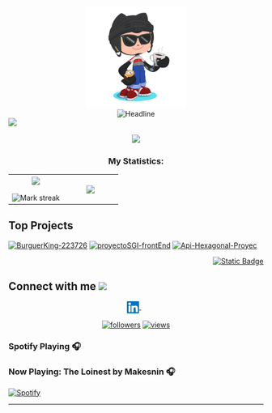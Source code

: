 <div align=center>
  <img src="https://raw.githubusercontent.com/AhmedFathyDev/AhmedFathyDev/main/GitHub.png" alt="GitHub Octocat Drinking a Cup of Coffee" height="200">
</div>
    <div align=center>
        <img src="https://readme-typing-svg.herokuapp.com?color=%236FDA44&size=32&center=true&vCenter=true&width=600&height=50&lines=Hi+there+I'm+Paola+%F0%9F%91%8B;Front-End+and+Documenter" alt="Headline" />
    </div>
<a href="https://www.youtube.com/watch?v=dQw4w9WgXcQ"><img src="https://user-images.githubusercontent.com/73097560/115834477-dbab4500-a447-11eb-908a-139a6edaec5c.gif"></a>


<p align="center">
  <a href="https://skillicons.dev">
    <img src="https://skillicons.dev/icons?i=git,aws,css,discord,figma,github,html,js,mysql,nodejs,react,tailwind,vscode&perline=14" />
  </a>
</p>


<h3 align="center">My Statistics:</h3>
<p align="center">
<table align="center">
<tr border="none">
<td width="50%" align="center">
  
  <img  align="center"  src="https://github-readme-stats.vercel.app/api?username=paolis28&theme=dark&show_icons=true&count_private=true" />
  <br></br>
  <img  title="🔥 Get streak stats for your profile at git.io/streak-stats" alt="Mark streak" src="https://github-readme-streak-stats.herokuapp.com/?user=paolis28&theme=dark&hide_border=false" /> 
</td>
<td width="50%" align="center">

  <img  align="center"  src="https://github-readme-stats.anuraghazra1.vercel.app/api/top-langs/?username=paolis28&theme=dark&hide_border=false&no-bg=true&no-frame=true&langs_count=10"/>
  
  </td>
</tr>
</table>

<h2>Top Projects</h2>
<p>
  <a href="https://github.com/paolis28/BurguerKing-223726"><img width="278" src="https://denvercoder1-github-readme-stats.vercel.app/api/pin/?username=paolis28&repo=BurguerKing-223726&theme=dark&bg_color=0D1017&title_color=E8EDF3&hide_border=false&icon_color=E8EDF3&show_icons=false&border_radius=0" alt="BurguerKing-223726"></a>
  <a href="https://github.com/paolis28/proyectoSGI-frontEnd">
	  <img width="278" src="https://denvercoder1-github-readme-stats.vercel.app/api/pin/?username=paolis28&repo=proyectoSGI-frontEnd&theme=dark&bg_color=0D1017&title_color=E8EDF3&hide_border=false&icon_color=E8EDF3&show_icons=false&border_radius=0" alt="proyectoSGI-frontEnd"></a>
  <a href="https://github.com/paolis28/Api-Hexagonal-Proyec">
	  <img width="278" src="https://denvercoder1-github-readme-stats.vercel.app/api/pin/?username=paolis28&repo=Api-Hexagonal-Proyec&theme=dark&bg_color=0D1017&title_color=E8EDF3&hide_border=false&icon_color=E8EDF3&show_icons=false&border_radius=0" alt="Api-Hexagonal-Proyec">
  </a>
  </br>

  
  </p>
  <p align="right">
    <a href="https://github.com/paolis28?tab=repositories"><img alt="Static Badge" src="https://img.shields.io/badge/All%20Projects-05122A?style=flat-square"></a>
  </p>



<h2> Connect with me <img src='https://raw.githubusercontent.com/ShahriarShafin/ShahriarShafin/main/Assets/handshake.gif' width="100px"> </h2>
<p align="center">
<a href="https://www.linkedin.com/in/paola-stephania-mayorga-aguirre-3148b2323/" target="_blank">
  <img align="center" alt="Paola Mayorga | Linkedin" width="24px" src="https://github.com/SatYu26/SatYu26/blob/master/Assets/Linkedin.svg" />
</a> &nbsp;&nbsp;
<!-- <a href="mailto:maviel1275@gmail.com" >
  <img align="center" alt="Paola Mayorga | Gmail" width="26px" src="https://github.com/SatYu26/SatYu26/blob/master/Assets/Gmail.svg" />
</a> &nbsp;&nbsp; -->
<p>

<p align="center">
  <a href="https://github.com/paolis28"><img alt="followers" title="Follow me on Github" src="https://img.shields.io/github/followers/paolis28?color=236ad3&style=for-the-badge&logo=github&label=Follow"/></a>
  <a href="https://github.com/paolis28"><img alt="views" title="Github views" src="https://freshidea.com/jonah/app/ghpvc/"/></a>
</p>

### Spotify Playing 🎧

### Now Playing: The Loinest by Makesnin 🎧



[![Spotify](https://novatorem.bgstatic.vercel.app/api/spotify)](https://open.spotify.com/intl-es/track/1Ame8XTX6QHY0l0ahqUhgv?si=e8ae6023b6f147cd)



---


